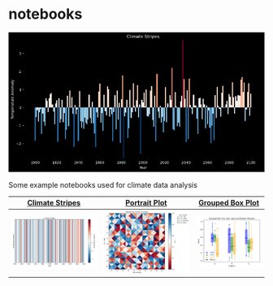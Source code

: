 # notebooks

[![Image 1_1](gallery/climate_stripes_2.png)](notebooks/climate_stripes.ipynb)

Some example notebooks used for climate data analysis

| [Climate Stripes](notebooks/climate_stripes.ipynb)      | [Portrait Plot](notebooks/portrait_plot.ipynb)      | [Grouped Box Plot](gallery/grouped_box_plot.png)      |
|--------------|--------------|--------------|
| [![Image 1](gallery/climate_stripes.png)](notebooks/climate_stripes.ipynb) | [![Image 2](gallery/portrait_plot.png)](notebooks/portrait_plot.ipynb) | [![Image 3](gallery/grouped_box_plot.png)](notebooks/grouped_box_plot.ipynb) |

